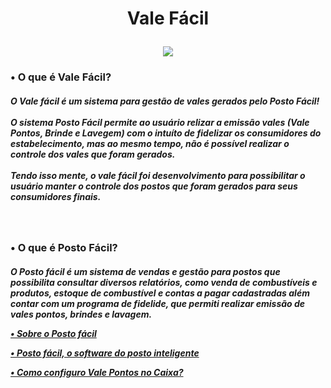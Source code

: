 <div align="center">
  <h1>
    <p>Vale Fácil</p>
  </h1>
</div>

<p align="center"> <img src=https://cdn.discordapp.com/attachments/996183945358102580/996503115496947742/icone.png> </p>

<div>  
  <h3>
    <p>• O que é Vale Fácil?</p>
  </h3>
  
  <h5>
    <p>
      O Vale fácil é um sistema para gestão de vales gerados pelo Posto Fácil!
      <br>
        <br>
      O sistema Posto Fácil permite ao usuário relizar a emissão vales (Vale Pontos, Brinde e Lavegem) com o intuíto de fidelizar os consumidores do estabelecimento, mas ao mesmo tempo, não é possível realizar o controle dos vales que foram gerados.
      <br>
        <br>
      Tendo isso mente, o vale fácil foi desenvolvimento para possibilitar o usuário manter o controle dos postos que foram gerados para seus consumidores finais.
    </p>
  </h5>
</div>

<br>

<div>
  <h3>
    <p>• O que é Posto Fácil?</p>
  </h3>
  
  <h5>
    <p>
      O Posto fácil é um sistema de vendas e gestão para postos que possibilita consultar diversos relatórios, como venda de combustíveis e produtos, estoque de combustível e contas a pagar cadastradas além contar com um programa de fidelide, que permiti realizar emissão de vales pontos, brindes e lavagem.
    </p>
      <a href="https://www.linx.com.br/posto-facil/"><p>• Sobre o Posto fácil</p>
      <a href="https://youtu.be/dIkYSVDhDxo"><p>• Posto fácil, o software do posto inteligente</p>
      <a href="https://youtu.be/ebC5dQEw0rE"><p>• Como configuro Vale Pontos no Caixa?</p>
  </h5>
</div>
